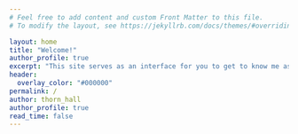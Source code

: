 ```yaml
---
# Feel free to add content and custom Front Matter to this file.
# To modify the layout, see https://jekyllrb.com/docs/themes/#overriding-theme-defaults

layout: home
title: "Welcome!"
author_profile: true
excerpt: "This site serves as an interface for you to get to know me as a person and engineer."
header:
  overlay_color: "#000000"
permalink: /
author: thorn_hall
author_profile: true
read_time: false
---
```


